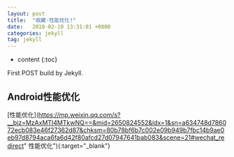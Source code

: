 ```yaml
---
layout: post
title:  "收藏-性能优化!"
date:   2018-02-10 13:31:01 +0800
categories: jekyll
tag: jekyll
---
```


* content
{:toc}


First POST build by Jekyll.


Android性能优化
------------------------


[性能优化](https://mp.weixin.qq.com/s?__biz=MzAxMTI4MTkwNQ==&mid=2650824552&idx=1&sn=a634748d786072ecb083e46f27362d87&chksm=80b78bf6b7c002e09b949b7fbc14b9ae0eb97d8794aca6fa6d42f80afcd27d07947641bab083&scene=21#wechat_redirect" 性能优化"){:target="_blank"}  














[jekyll]:      http://jekyllrb.com
[jekyll-gh]:   https://github.com/jekyll/jekyll
[jekyll-help]: https://github.com/jekyll/jekyll-help
